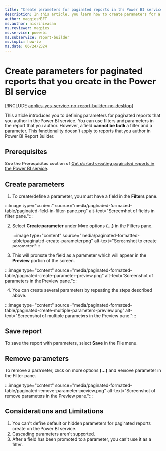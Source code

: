```yaml
---
title: "Create parameters for paginated reports in the Power BI service"
description: In this article, you learn how to create parameters for a paginated report using the interactive editor in the Power BI service.
author: maggiesMSFT
ms.author: nisrinivasan
ms.reviewer: maggies
ms.service: powerbi
ms.subservice: report-builder
ms.topic: how-to
ms.date: 06/24/2024
---
```


# Create parameters for paginated reports that you create in the Power BI service
[!INCLUDE [applies-yes-service-no-report-builder-no-desktop](../../includes/applies-yes-service-no-report-builder-no-desktop.md)]

This article introduces you to defining parameters for paginated reports that you author in the Power BI service. You can use filters and parameters in the report that you author. However, a field **cannot be both** a filter and a parameter. This functionality doesn't apply to reports that you author in Power BI Report Builder.  

## Prerequisites
See the Prerequisites section of [Get started creating paginated reports in the Power BI service](get-started-paginated-formatted-table.md#prerequisites).

## Create parameters

1. To create/define a parameter, you must have a field in the **Filters** pane.

:::image type="content" source="media/paginated-formatted-table/paginated-field-in-filter-pane.png" alt-text="Screenshot of fields in filter pane.":::

2. Select **Create parameter** under More options **(...)** in the Filters pane.

   :::image type="content" source="media/paginated-formatted-table/paginated-create-parameter.png" alt-text="Screenshot to create parameter.":::

3. This will promote the field as a parameter which will appear in the **Preview** portion of the screen.

:::image type="content" source="media/paginated-formatted-table/paginated-create-parameter-preview.png" alt-text="Screenshot of parameters in the Preview pane.":::

4. You can create several parameters by repeating the steps described above.

:::image type="content" source="media/paginated-formatted-table/paginated-create-multiple-parameters-preview.png" alt-text="Screenshot of multiple parameters in the Preview pane.":::

## Save report

To save the report with parameters, select **Save** in the File menu.

## Remove parameters

To remove a parameter, click on more options **(...)** and Remove parameter in the Filter pane.

:::image type="content" source="media/paginated-formatted-table/paginated-remove-parameter-preview.png" alt-text="Screenshot of remove parameters in the Preview pane.":::
 
 ## Considerations and Limitations

1. You can't define default or hidden parameters for paginated reports create on the Power BI service.
2. Cascading parameters aren't supported.
3. After a field has been promoted to a parameter, you can't use it as a filter.  
 


